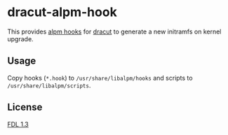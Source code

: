 # dracut-alpm-hook

This provides [alpm hooks][alpm-hooks5] for [dracut][dracut] to generate a new initramfs on kernel upgrade.

## Usage

Copy hooks (`*.hook`) to `/usr/share/libalpm/hooks` and scripts  to `/usr/share/libalpm/scripts`.

## License

[FDL 1.3][fdl]

[alpm-hooks5]:https://www.archlinux.org/pacman/alpm-hooks.5.html
[dracut]:https://github.com/dracutdevs/dracut
[fdl]:http://www.gnu.org/licenses/fdl-1.3.html

